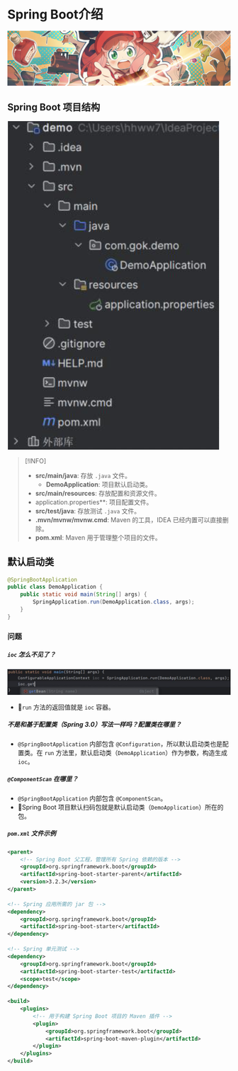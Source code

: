 # Spring Boot介绍
![spy_family](../Source/attachments/jdgjj.png)
## Spring Boot 项目结构

![项目结构 | 300](attachments/QQ_1724742940722.png)

 >[!INFO] 
>  * **src/main/java**: 存放 `.java` 文件。
> 	 *  **DemoApplication**: 项目默认启动类。
>  * **src/main/resources**: 存放配置和资源文件。
> 	*  application.properties**: 项目配置文件。
 > * **src/test/java**: 存放测试 `.java` 文件。
 > * **.mvn/mvnw/mvnw.cmd**: Maven 的工具，IDEA 已经内置可以直接删除。
 > * **pom.xml**: Maven 用于管理整个项目的文件。

## 默认启动类

```java
@SpringBootApplication
public class DemoApplication {
    public static void main(String[] args) {
        SpringApplication.run(DemoApplication.class, args);
    }
}
```
### 问题
#####  `ioc` 怎么不见了？

![](attachments/QQ_1724743319100.png)
  - 🌟`run` 方法的返回值就是 `ioc` 容器。
##### 不是和基于配置类（Spring 3.0）写法一样吗？配置类在哪里？
   * `@SpringBootApplication` 内部包含 `@Configuration`，所以默认启动类也是配置类。在 `run` 方法里，默认启动类（`DemoApplication`）作为参数，构造生成 `ioc`。
##### `@ComponentScan` 在哪里？
  - `@SpringBootApplication` 内部包含 `@ComponentScan`。
  -  🌟Spring Boot 项目默认扫码包就是默认启动类（`DemoApplication`）所在的包。
##### `pom.xml` 文件示例

```xml
<parent>
    <!-- Spring Boot 父工程，管理所有 Spring 依赖的版本 -->
    <groupId>org.springframework.boot</groupId>
    <artifactId>spring-boot-starter-parent</artifactId>
    <version>3.2.3</version>
</parent>

<!-- Spring 应用所需的 jar 包 -->
<dependency>
    <groupId>org.springframework.boot</groupId>
    <artifactId>spring-boot-starter</artifactId>
</dependency>

<!-- Spring 单元测试 -->
<dependency>
    <groupId>org.springframework.boot</groupId>
    <artifactId>spring-boot-starter-test</artifactId>
    <scope>test</scope>
</dependency>

<build>
    <plugins>
        <!-- 用于构建 Spring Boot 项目的 Maven 插件 -->
        <plugin>
            <groupId>org.springframework.boot</groupId>
            <artifactId>spring-boot-maven-plugin</artifactId>
        </plugin>
    </plugins>
</build>
```
